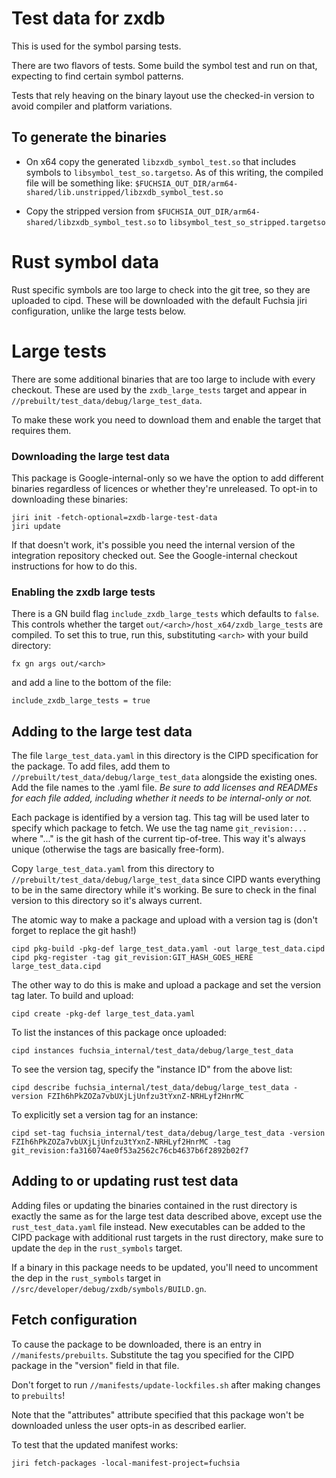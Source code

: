 # Test data for zxdb

This is used for the symbol parsing tests.

There are two flavors of tests. Some build the symbol test and run on that, expecting to find
certain symbol patterns.

Tests that rely heaving on the binary layout use the checked-in version to avoid compiler and
platform variations.

## To generate the binaries

  * On x64 copy the generated `libzxdb_symbol_test.so` that includes symbols to
    `libsymbol_test_so.targetso`. As of this writing, the compiled file will be something
    like: `$FUCHSIA_OUT_DIR/arm64-shared/lib.unstripped/libzxdb_symbol_test.so`

  * Copy the stripped version from `$FUCHSIA_OUT_DIR/arm64-shared/libzxdb_symbol_test.so` to
    `libsymbol_test_so_stripped.targetso`

# Rust symbol data

Rust specific symbols are too large to check into the git tree, so they are uploaded to cipd. These
will be downloaded with the default Fuchsia jiri configuration, unlike the large tests below.

# Large tests

There are some additional binaries that are too large to include with every checkout. These are
used by the `zxdb_large_tests` target and appear in `//prebuilt/test_data/debug/large_test_data`.

To make these work you need to download them and enable the target that requires them.

### Downloading the large test data

This package is Google-internal-only so we have the option to add different binaries regardless of
licences or whether they're unreleased. To opt-in to downloading these binaries:

```
jiri init -fetch-optional=zxdb-large-test-data
jiri update
```

If that doesn't work, it's possible you need the internal version of the integration repository
checked out. See the Google-internal checkout instructions for how to do this.

### Enabling the zxdb large tests

There is a GN build flag `include_zxdb_large_tests` which defaults to `false`. This controls whether
the target `out/<arch>/host_x64/zxdb_large_tests` are compiled. To set this to true, run this,
substituting `<arch>` with your build directory:

```
fx gn args out/<arch>
```

and add a line to the bottom of the file:

```
include_zxdb_large_tests = true
```

## Adding to the large test data

The file `large_test_data.yaml` in this directory is the CIPD specification for the package. To add
files, add them to `//prebuilt/test_data/debug/large_test_data` alongside the existing ones. Add
the file names to the .yaml file. _Be sure to add licenses and READMEs for each file added,
including whether it needs to be internal-only or not._

Each package is identified by a version tag. This tag will be used later to specify which package
to fetch. We use the tag name `git_revision:...` where "..." is the git hash of the current
tip-of-tree. This way it's always unique (otherwise the tags are basically free-form).

Copy `large_test_data.yaml` from this directory to `//prebuilt/test_data/debug/large_test_data`
since CIPD wants everything to be in the same directory while it's working. Be sure to check in the
final version to this directory so it's always current.

The atomic way to make a package and upload with a version tag is (don't forget to replace the git
hash!)

```
cipd pkg-build -pkg-def large_test_data.yaml -out large_test_data.cipd
cipd pkg-register -tag git_revision:GIT_HASH_GOES_HERE large_test_data.cipd
```

The other way to do this is make and upload a package and set the version tag later. To build and
upload:

```
cipd create -pkg-def large_test_data.yaml
```

To list the instances of this package once uploaded:

```
cipd instances fuchsia_internal/test_data/debug/large_test_data
```

To see the version tag, specify the "instance ID" from the above list:

```
cipd describe fuchsia_internal/test_data/debug/large_test_data -version FZIh6hPkZOZa7vbUXjLjUnfzu3tYxnZ-NRHLyf2HnrMC
```

To explicitly set a version tag for an instance:

```
cipd set-tag fuchsia_internal/test_data/debug/large_test_data -version FZIh6hPkZOZa7vbUXjLjUnfzu3tYxnZ-NRHLyf2HnrMC -tag git_revision:fa316074ae0f53a2562c76cb4637b6f2892b02f7
```

## Adding to or updating rust test data

Adding files or updating the binaries contained in the rust directory is exactly the same as for the
large test data described above, except use the `rust_test_data.yaml` file instead. New executables
can be added to the CIPD package with additional rust targets in the rust directory, make sure to
update the `dep` in the `rust_symbols` target.

If a binary in this package needs to be updated, you'll need to uncomment the dep in the
`rust_symbols` target in `//src/developer/debug/zxdb/symbols/BUILD.gn`.

## Fetch configuration

To cause the package to be downloaded, there is an entry in
`//manifests/prebuilts`. Substitute the tag you specified for the CIPD package
in the "version" field in that file.

Don't forget to run `//manifests/update-lockfiles.sh` after making changes to `prebuilts`!

Note that the "attributes" attribute specified that this package won't be downloaded unless the user
opts-in as described earlier.

To test that the updated manifest works:

```
jiri fetch-packages -local-manifest-project=fuchsia
```
